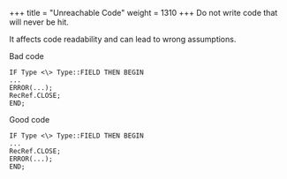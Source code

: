 +++
title = "Unreachable Code"
weight = 1310
+++
Do not write code that will never be hit.

It affects code readability and can lead to wrong assumptions.

Bad code

    IF Type <\> Type::FIELD THEN BEGIN
    ...
    ERROR(...);
    RecRef.CLOSE;
    END;  
      
    

Good code

    IF Type <\> Type::FIELD THEN BEGIN
    ...
    RecRef.CLOSE;
    ERROR(...);
    END;

